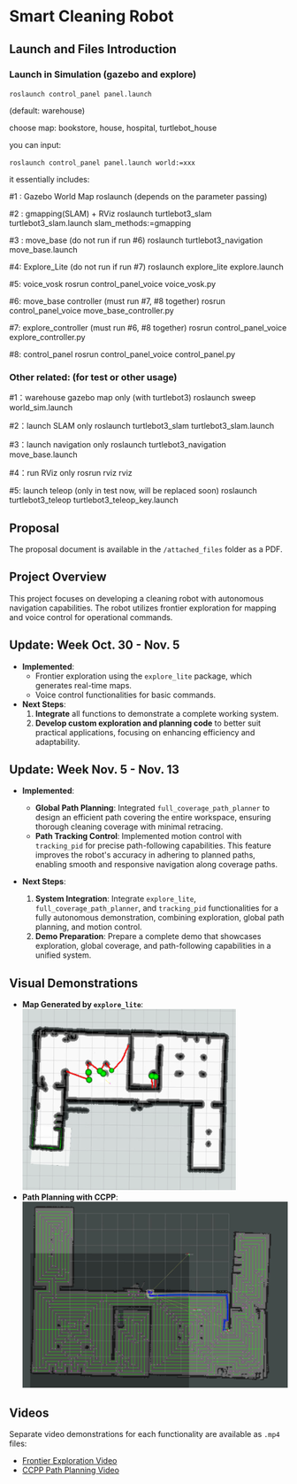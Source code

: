 # Smart Cleaning Robot

## Launch and Files Introduction

### Launch in Simulation (gazebo and explore)

`roslaunch control_panel panel.launch`

(default: warehouse)

choose map: bookstore, house, hospital, turtlebot_house

you can input:

`roslaunch control_panel panel.launch world:=xxx`

it essentially includes:

#1 : Gazebo World Map
roslaunch (depends on the parameter passing)

#2 : gmapping(SLAM) + RViz
roslaunch turtlebot3_slam turtlebot3_slam.launch slam_methods:=gmapping

#3 : move_base (do not run if run #6)
roslaunch turtlebot3_navigation move_base.launch

#4: Explore_Lite (do not run if run #7)
roslaunch explore_lite explore.launch

#5: voice_vosk
rosrun control_panel_voice voice_vosk.py

#6: move_base controller (must run #7, #8 together)
rosrun control_panel_voice move_base_controller.py

#7: explore_controller (must run #6, #8 together)
rosrun control_panel_voice explore_controller.py

#8: control_panel
rosrun control_panel_voice control_panel.py

### Other related: (for test or other usage)

#1：warehouse gazebo map only (with turtlebot3)
roslaunch sweep world_sim.launch

#2：launch SLAM only
roslaunch turtlebot3_slam turtlebot3_slam.launch

#3：launch navigation only
roslaunch turtlebot3_navigation move_base.launch

#4：run RViz only
rosrun rviz rviz

#5: launch teleop (only in test now, will be replaced soon)
roslaunch turtlebot3_teleop turtlebot3_teleop_key.launch




## Proposal

The proposal document is available in the `/attached_files` folder as a PDF.

## Project Overview

This project focuses on developing a cleaning robot with autonomous navigation capabilities. The robot utilizes frontier exploration for mapping and voice control for operational commands.

## Update: Week Oct. 30 - Nov. 5

- **Implemented**:
  - Frontier exploration using the `explore_lite` package, which generates real-time maps.
  - Voice control functionalities for basic commands.
- **Next Steps**:
  1. **Integrate** all functions to demonstrate a complete working system.
  2. **Develop custom exploration and planning code** to better suit practical applications, focusing on enhancing efficiency and adaptability.

## Update: Week Nov. 5 - Nov. 13

- **Implemented**:

  - **Global Path Planning**: Integrated `full_coverage_path_planner` to design an efficient path covering the entire workspace, ensuring thorough cleaning coverage with minimal retracing.
  - **Path Tracking Control**: Implemented motion control with `tracking_pid` for precise path-following capabilities. This feature improves the robot's accuracy in adhering to planned paths, enabling smooth and responsive navigation along coverage paths.
- **Next Steps**:

  1. **System Integration**: Integrate `explore_lite`, `full_coverage_path_planner`, and `tracking_pid` functionalities for a fully autonomous demonstration, combining exploration, global path planning, and motion control.
  2. **Demo Preparation**: Prepare a complete demo that showcases exploration, global coverage, and path-following capabilities in a unified system.

## Visual Demonstrations

- **Map Generated by `explore_lite`**:
  ![Map Generated by explore_lite](attached_files/map.png)
- **Path Planning with CCPP**:
  ![Path Planning using CCPP](attached_files/ccpp.jpg)

## Videos

Separate video demonstrations for each functionality are available as `.mp4` files:

- [Frontier Exploration Video](attached_files/explore_lite.mp4)
- [CCPP Path Planning Video](attached_files/ccpp.mp4)
